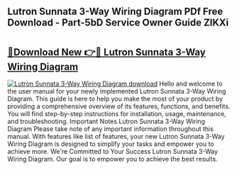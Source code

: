 ## Lutron Sunnata 3-Way Wiring Diagram PDf Free Download - Part-5bD Service Owner Guide ZIKXi

# <h2><a href="http://dfnwym7.blite.top/?on=Lutron+Sunnata+3-Way+Wiring+Diagram">🔗Download New 👉🔴 Lutron Sunnata 3-Way Wiring Diagram</a></h2>

[![Lutron Sunnata 3-Way Wiring Diagram download](https://i.imgur.com/lujVjoI.png)](http://dfnwym7.blite.top/?on=Lutron+Sunnata+3-Way+Wiring+Diagram)
Hello and welcome to the user manual for your newly implemented Lutron Sunnata 3-Way Wiring Diagram. This guide is here to help you make the most of your product by providing a comprehensive overview of its features, functions, and benefits. You will find step-by-step instructions for installation, usage, maintenance, and troubleshooting. Important Notes Lutron Sunnata 3-Way Wiring Diagram Please take note of any important information throughout this manual. With features like list of features, your new Lutron Sunnata 3-Way Wiring Diagram is designed to simplify your tasks and empower you to achieve more. We're Committed to Your Success Lutron Sunnata 3-Way Wiring Diagram. Our goal is to empower you to achieve the best results.
